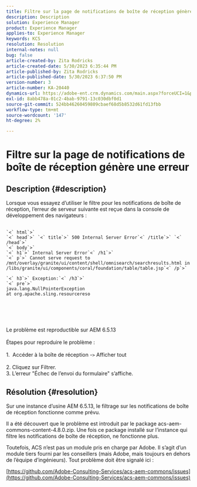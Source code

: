```yaml
---
title: Filtre sur la page de notifications de boîte de réception génère une erreur
description: Description
solution: Experience Manager
product: Experience Manager
applies-to: Experience Manager
keywords: KCS
resolution: Resolution
internal-notes: null
bug: false
article-created-by: Zita Rodricks
article-created-date: 5/30/2023 6:35:44 PM
article-published-by: Zita Rodricks
article-published-date: 5/30/2023 6:37:50 PM
version-number: 3
article-number: KA-20440
dynamics-url: https://adobe-ent.crm.dynamics.com/main.aspx?forceUCI=1&pagetype=entityrecord&etn=knowledgearticle&id=3e0c7fc7-18ff-ed11-8f6e-6045bd0063aa
exl-id: 8abb478a-01c2-4bab-9791-13c030dbf0d1
source-git-commit: 524bb46260459809cbaef68d5b8532d61fd13fbb
workflow-type: tm+mt
source-wordcount: '147'
ht-degree: 2%

---
```


# Filtre sur la page de notifications de boîte de réception génère une erreur

## Description {#description}

Lorsque vous essayez d’utiliser le filtre pour les notifications de boîte de réception, l’erreur de serveur suivante est reçue dans la console de développement des navigateurs :<br><br>

```
`<` html`>` 
`<` head`>` `<` title`>` 500 Internal Server Error`<` /title`>` `<` /head`>` 
`<` body`>` 
`<` h1`>` Internal Server Error`<` /h1`>` 
`<` p`>` Cannot serve request to /mnt/overlay/granite/ui/content/shell/omnisearch/searchresults.html in /libs/granite/ui/components/coral/foundation/table/table.jsp`<` /p`>` 

`<` h3`>` Exception:`<` /h3`>` 
`<` pre`>` 
java.lang.NullPointerException
at org.apache.sling.resourcereso
```

<br><br> <br><br>Le problème est reproductible sur AEM 6.5.13<br><br>Étapes pour reproduire le problème :<br><br>1.  Accéder à la boîte de réception -`>`  Afficher tout<br><br>2. Cliquez sur Filtrer. 
<br>3. L’erreur &quot;Échec de l’envoi du formulaire&quot; s’affiche.

## Résolution {#resolution}


Sur une instance d’usine AEM 6.5.13, le filtrage sur les notifications de boîte de réception fonctionne comme prévu.

Il a été découvert que le problème est introduit par le package acs-aem-commons-content-4.8.0.zip. Une fois ce package installé sur l’instance qui filtre les notifications de boîte de réception, ne fonctionne plus.

Toutefois, ACS n’est pas un module pris en charge par Adobe. Il s’agit d’un module tiers fourni par les conseillers (mais Adobe, mais toujours en dehors de l’équipe d’ingénieurs). Tout problème doit être signalé ici :



[https://github.com/Adobe-Consulting-Services/acs-aem-commons/issues](https://github.com/Adobe-Consulting-Services/acs-aem-commons/issues)
